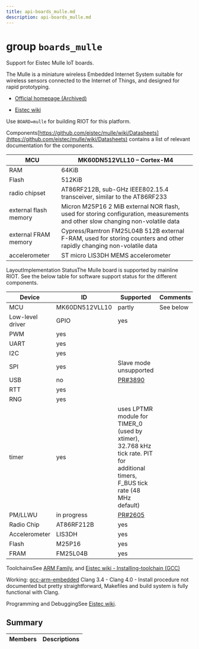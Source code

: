 ```yaml
---
title: api-boards_mulle.md
description: api-boards_mulle.md
---
```

# group `boards_mulle` 

Support for Eistec Mulle IoT boards.

The Mulle is a miniature wireless Embedded Internet System suitable for wireless sensors connected to the Internet of Things, and designed for rapid prototyping.

* [Official homepage (Archived)](https://web.archive.org/web/20161213064400/http://www.eistec.se/mulle)

* [Eistec wiki](https://github.com/eistec/mulle/wiki)

Use `BOARD=mulle` for building RIOT for this platform.

Components[https://github.com/eistec/mulle/wiki/Datasheets](https://github.com/eistec/mulle/wiki/Datasheets) contains a list of relevant documentation for the components.

MCU   |MK60DN512VLL10 – Cortex-M4
--------- | ---------
RAM   |64KiB
Flash   |512KiB
radio chipset   |AT86RF212B, sub-GHz IEEE802.15.4 transceiver, similar to the AT86RF233
external flash memory   |Micron M25P16 2 MiB external NOR flash, used for storing configuration, measurements and other slow changing non-volatile data
external FRAM memory   |Cypress/Ramtron FM25L04B 512B external F-RAM, used for storing counters and other rapidly changing non-volatile data
accelerometer   |ST micro LIS3DH MEMS accelerometer

LayoutImplementation StatusThe Mulle board is supported by mainline RIOT. See the below table for software support status for the different components.

Device   |ID   |Supported   |Comments
--------- | --------- | --------- | ---------
MCU   |MK60DN512VLL10   |partly   |See below
Low-level driver   |GPIO   |yes   |
|PWM   |yes   |
|UART   |yes   |
|I2C   |yes   |
|SPI   |yes   |Slave mode unsupported
|USB   |no   |[PR#3890](https://github.com/RIOT-OS/RIOT/pull/3890)
|RTT   |yes   |
|RNG   |yes   |
|timer   |yes   |uses LPTMR module for TIMER_0 (used by xtimer), 32.768 kHz tick rate. PIT for additional timers, F_BUS tick rate (48 MHz default)
|PM/LLWU   |in progress   |[PR#2605](https://github.com/RIOT-OS/RIOT/pull/2605)
Radio Chip   |AT86RF212B   |yes   |
Accelerometer   |LIS3DH   |yes   |
Flash   |M25P16   |yes   |
FRAM   |FM25L04B   |yes   |

ToolchainsSee [ARM Family](https://github.com/RIOT-OS/RIOT/wiki/Family:-ARM), and [Eistec wiki - Installing-toolchain (GCC)](https://github.com/eistec/mulle/wiki/Installing-toolchain-%28GCC%29)

Working: [gcc-arm-embedded](https://github.com/RIOT-OS/RIOT/wiki/Family:-ARM#gcc-arm-embedded-toolchain) Clang 3.4 - Clang 4.0 - Install procedure not documented but pretty straightforward, Makefiles and build system is fully functional with Clang.

Programming and DebuggingSee [Eistec wiki](https://github.com/eistec/mulle/wiki).

## Summary

 Members                        | Descriptions                                
--------------------------------|---------------------------------------------

